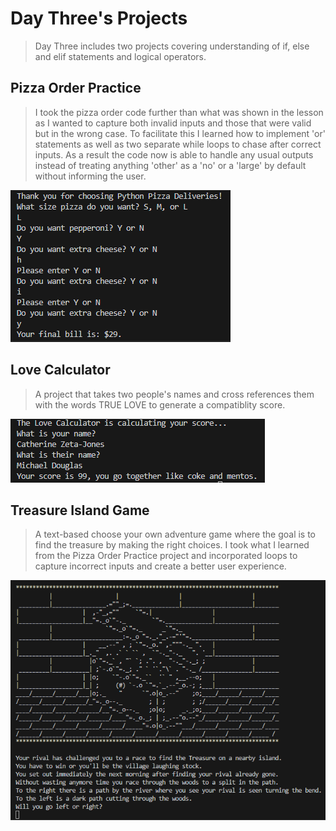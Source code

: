# Day Three's Projects
> Day Three includes two projects covering understanding of if, else and elif statements and logical operators. 
## Pizza Order Practice
> I took the pizza order code further than what was shown in the lesson as I wanted to capture both invalid inputs and those that were valid but in the wrong case. To facilitate this I learned how to implement 'or' statements as well as two separate while loops to chase after correct inputs. As a result the code now is able to handle any usual outputs instead of treating anything 'other' as a 'no' or a 'large' by default without informing the user. 

![Screenshot](PizzaScreenshot1.png) 

## Love Calculator
> A project that takes two people's names and cross references them with the words TRUE LOVE to generate a compatiblity score.

![Screenshot](LoveScreenshot.png)
## Treasure Island Game
> A text-based choose your own adventure game where the goal is to find the treasure by making the right choices. I took what I learned from the Pizza Order Practice project and incorporated loops to capture incorrect inputs and create a better user experience.

![Screenshot](TreasureScreenshot.png)
